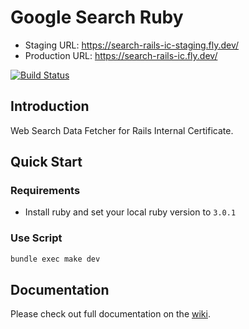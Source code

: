 # Google Search Ruby

- Staging URL: https://search-rails-ic-staging.fly.dev/
- Production URL: https://search-rails-ic.fly.dev/

[![Build Status](https://github.com/blyscuit/docs/actions/workflows/deploy_fly.yml/badge.svg)](https://github.com/blyscuit/rails-ic/tree/chore/3-deployment-automation)

## Introduction

Web Search Data Fetcher for Rails Internal Certificate.

## Quick Start

### Requirements

- Install ruby and set your local ruby version to `3.0.1`

### Use Script

```sh
bundle exec make dev
```

## Documentation

Please check out full documentation on the [wiki](../../wiki).

